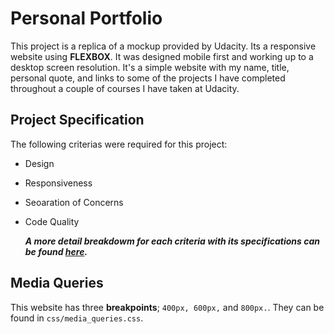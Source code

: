 # Personal Portfolio

This project is a replica of a mockup provided by Udacity. Its a responsive website using **FLEXBOX**. It was designed mobile first and working up to a desktop screen resolution.  It's a simple website with my name, title, personal quote, and links to some of the projects I have completed throughout a couple of courses I have taken at Udacity.

## Project Specification

The following criterias were required for this project:

* Design
* Responsiveness
* Seoaration of Concerns
* Code Quality

  ***A more detail breakdowm for each criteria with its specifications can be found [here](https://review.udacity.com/#!/rubrics/45/view).***

## Media Queries

This website has three **breakpoints**; `400px, 600px,` and `800px.`. They can be found in `css/media_queries.css`.
